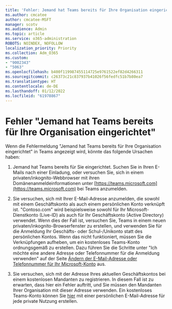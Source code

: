 ```yaml
---
title: 'Fehler: Jemand hat Teams bereits für Ihre Organisation eingerichtet'
ms.author: cmcatee
author: cmcatee-MSFT
manager: scotv
ms.audience: Admin
ms.topic: article
ms.service: o365-administration
ROBOTS: NOINDEX, NOFOLLOW
localization_priority: Priority
ms.collection: Adm_O365
ms.custom:
- "9002343"
- "5063"
ms.openlocfilehash: b400f119987455114725e9761522ef82d4266311
ms.sourcegitcommit: c26373c21c837937b41026f56fedfc51b7b80ea7
ms.translationtype: HT
ms.contentlocale: de-DE
ms.lasthandoff: 01/12/2022
ms.locfileid: "61978867"
---
```

# <a name="someone-has-already-set-up-teams-for-your-organization-error"></a>Fehler "Jemand hat Teams bereits für Ihre Organisation eingerichtet"

Wenn die Fehlermeldung "Jemand hat Teams bereits für Ihre Organisation eingerichtet" in Teams angezeigt wird, könnte das folgende Ursachen haben:

1. Jemand hat Teams bereits für Sie eingerichtet. Suchen Sie in Ihren E-Mails nach einer Einladung, oder versuchen Sie, sich in einem privaten/inkognito-Webbrowser mit ihren Domänenanmeldeinformationen unter [https://teams.microsoft.com](https://teams.microsoft.com) bei Teams anzumelden.

2. Sie versuchen, sich mit Ihrer E-Mail-Adresse anzumelden, die sowohl mit einem Geschäftskonto als auch einem persönlichen Konto verknüpft ist. "Contoso.com" wird beispielsweise sowohl für Ihr Microsoft-Dienstkonto (Live-ID) als auch für Ihr Geschäftskonto (Active Directory) verwendet. Wenn dies der Fall ist, versuchen Sie, Teams in einem neuen privaten/inkognito-Browserfenster zu erstellen, und verwenden Sie für die Anmeldung Ihr Geschäfts- oder Schul-/Unikonto statt des persönlichen Kontos. Wenn das nicht funktioniert, müssen Sie die Verknüpfungen aufheben, um ein kostenloses Teams-Konto ordnungsgemäß zu erstellen. Dazu führen Sie die Schritte unter "Ich möchte eine andere Adresse oder Telefonnummer für die Anmeldung verwenden" auf der Seite [Ändern der E-Mail-Adresse oder Telefonnummer für Ihr Microsoft-Konto](https://support.microsoft.com/help/12407) aus.

3. Sie versuchen, sich mit der Adresse Ihres aktuellen Geschäftskontos bei einem kostenlosen Mandanten zu registrieren. In diesem Fall ist zu erwarten, dass hier ein Fehler auftritt, und Sie müssen den Mandanten Ihrer Organisation mit dieser Adresse verwenden. Ein kostenloses Teams-Konto können Sie [hier](https://products.office.com/microsoft-teams/group-chat-software) mit einer persönlichen E-Mail-Adresse für jede private Nutzung erstellen.
